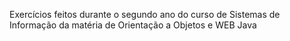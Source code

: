 Exercícios feitos durante o segundo ano do curso de Sistemas de Informação da matéria de Orientação a Objetos e WEB Java
